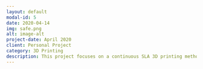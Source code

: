 ```yaml
---
layout: default
modal-id: 5
date: 2020-04-14
img: safe.png
alt: image-alt
project-date: April 2020
client: Personal Project
category: 3D Printing
description: This project focuses on a continuous SLA 3D printing method. It utilizes an LCD screen paired with a 380nm wavelength LED array to cure the polymer. Unlike traditional methods that require a slow delamination process to separate the print from the FEP film, this technique employs a specialized liquid to minimize tension and vacuum forces. This innovation allows for a continuous printing process, achieving speeds up to two times faster than the Formlabs Form 2 machine.
---
```

